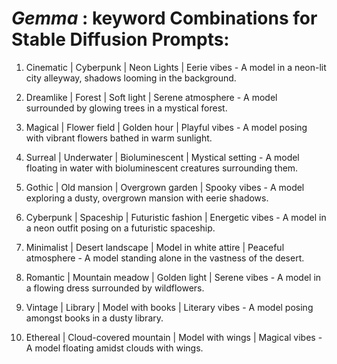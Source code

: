 # ***Gemma*** : keyword Combinations for Stable Diffusion Prompts: 

1. Cinematic | Cyberpunk | Neon Lights | Eerie vibes - A model in a neon-lit city alleyway, shadows looming in the background. 

2. Dreamlike | Forest | Soft light | Serene atmosphere - A model surrounded by glowing trees in a mystical forest. 

3. Magical | Flower field | Golden hour | Playful vibes - A model posing with vibrant flowers bathed in warm sunlight. 

4. Surreal | Underwater | Bioluminescent | Mystical setting - A model floating in water with bioluminescent creatures surrounding them. 

5. Gothic | Old mansion | Overgrown garden | Spooky vibes - A model exploring a dusty, overgrown mansion with eerie shadows. 

6. Cyberpunk | Spaceship | Futuristic fashion | Energetic vibes - A model in a neon outfit posing on a futuristic spaceship. 

7. Minimalist | Desert landscape | Model in white attire | Peaceful atmosphere - A model standing alone in the vastness of the desert. 

8. Romantic | Mountain meadow | Golden light | Serene vibes - A model in a flowing dress surrounded by wildflowers. 

9. Vintage | Library | Model with books | Literary vibes - A model posing amongst books in a dusty library. 

10. Ethereal | Cloud-covered mountain | Model with wings | Magical vibes - A model floating amidst clouds with wings. 




